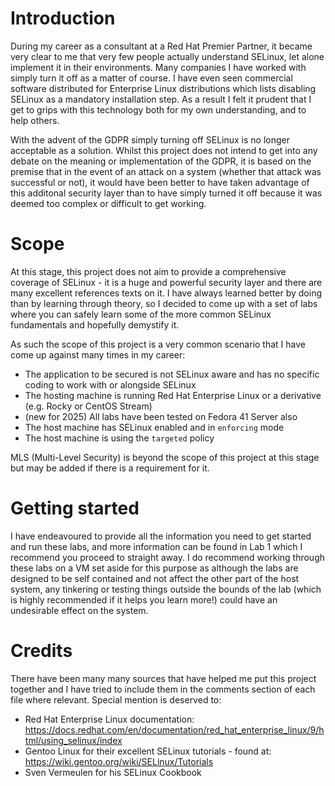 # Introduction

During my career as a consultant at a Red Hat Premier Partner, it became very clear to me that very few people actually understand SELinux, let alone implement it in their environments. Many companies I have worked with simply turn it off as a matter of course. I have even seen commercial software distributed for Enterprise Linux distributions which lists disabling SELinux as a mandatory installation step. As a result I felt it prudent that I get to grips with this technology both for my own understanding, and to help others.

With the advent of the GDPR simply turning off SELinux is no longer acceptable as a solution. Whilst this project does not intend to get into any debate on the meaning or implementation of the GDPR, it is based on the premise that in the event of an attack on a system (whether that attack was successful or not), it would have been better to have taken advantage of this additonal security layer than to have simply turned it off because it was deemed too complex or difficult to get working.

# Scope

At this stage, this project does not aim to provide a comprehensive coverage of SELinux - it is a huge and powerful security layer and there are many excellent references texts on it. I have always learned better by doing than by learning through theory, so I decided to come up with a set of labs where you can safely learn some of the more common SELinux fundamentals and hopefully demystify it.

As such the scope of this project is a very common scenario that I have come up against many times in my career:

* The application to be secured is not SELinux aware and has no specific coding to work with or alongside SELinux
* The hosting machine is running Red Hat Enterprise Linux or a derivative (e.g. Rocky or CentOS Stream)
* (new for 2025) All labs have been tested on Fedora 41 Server also
* The host machine has SELinux enabled and in `enforcing` mode
* The host machine is using the `targeted` policy

MLS (Multi-Level Security) is beyond the scope of this project at this stage but may be added if there is a requirement for it.

# Getting started

I have endeavoured to provide all the information you need to get started and run these labs, and more information can be found in Lab 1 which I recommend you proceed to straight away. I do recommend working through these labs on a VM set aside for this purpose as although the labs are designed to be self contained and not affect the other part of the host system, any tinkering or testing things outside the bounds of the lab (which is highly recommended if it helps you learn more!) could have an undesirable effect on the system.

# Credits

There have been many many sources that have helped me put this project together and I have tried to include them in the comments section of each file where relevant. Special mention is deserved to:

* Red Hat Enterprise Linux documentation: https://docs.redhat.com/en/documentation/red_hat_enterprise_linux/9/html/using_selinux/index
* Gentoo Linux for their excellent SELinux tutorials - found at: https://wiki.gentoo.org/wiki/SELinux/Tutorials
* Sven Vermeulen for his SELinux Cookbook

